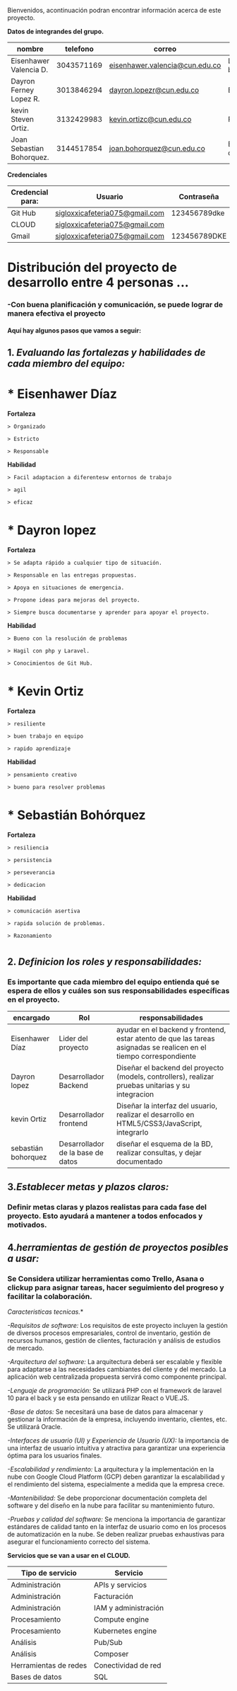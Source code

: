 Bienvenidos, acontinuación podran encontrar información acerca de este proyecto.

**Datos de integrandes del grupo.**

| nombre | telefono | correo |  Rol |
| --------------- | --------------------- | ---------------- | ---------------- |
| Eisenhawer Valencia D. | 3043571169 | eisenhawer.valencia@cun.edu.co | LIDER -  backend |
| Dayron Ferney Lopez R. | 3013846294 | dayron.lopezr@cun.edu.co |  Backend |
| kevin Steven Ortiz. | 3132429983 | kevin.ortizc@cun.edu.co |  Fronend | 
| Joan Sebastian Bohorquez. | 3144517854 | joan.bohorquez@cun.edu.co |  Base de datos |

**Credenciales**

| Credencial para:| Usuario | Contraseña |
| --------------- | ---------- | --------|
| Git Hub | sigloxxicafeteria075@gmail.com | 123456789dke |
| CLOUD | sigloxxicafeteria075@gmail.com | |
| Gmail | sigloxxicafeteria075@gmail.com | 123456789DKE |

# **Distribución del proyecto de desarrollo entre 4 personas ...**

### -Con buena planificación y comunicación, se puede lograr de manera efectiva el proyecto 
#### Aquí hay algunos pasos que vamos a seguir:

## 1. *Evaluando las fortalezas y habilidades de cada miembro del equipo:*

# * Eisenhawer Díaz

**Fortaleza**

    > Organizado

    > Estricto

    > Responsable


**Habilidad**

    > Facil adaptacion a diferentesw entornos de trabajo

    > agil

    > eficaz 

# * Dayron lopez
  
**Fortaleza**

    > Se adapta rápido a cualquier tipo de situación.

    > Responsable en las entregas propuestas.

    > Apoya en situaciones de emergencia.

    > Propone ideas para mejoras del proyecto.

    > Siempre busca documentarse y aprender para apoyar el proyecto.


**Habilidad**

    > Bueno con la resolución de problemas

    > Hagil con php y Laravel.

    > Conocimientos de Git Hub.

# * Kevin Ortiz
   
**Fortaleza**

    > resiliente 

    > buen trabajo en equipo

    > rapido aprendizaje


**Habilidad**

    > pensamiento creativo

    > bueno para resolver problemas

# * Sebastián Bohórquez
   
**Fortaleza**

    > resiliencia 

    > persistencia 

    > perseverancia 

    > dedicacion


**Habilidad**

    > comunicación asertiva

    > rapida solución de problemas.

    > Razonamiento  

#

## 2. *Definicion  los roles y responsabilidades:*
### Es importante que cada miembro del equipo entienda qué se espera de ellos y cuáles son sus responsabilidades específicas en el proyecto.

| encargado | Rol | responsabilidades |
| ------ | ---- | ---------------- |
| Eisenhawer Díaz | Lider del proyecto | ayudar en el backend y frontend, estar atento de que las tareas asignadas se realicen en el tiempo correspondiente|
| Dayron lopez  | Desarrollador Backend | Diseñar el backend del proyecto (models, controllers), realizar pruebas unitarias y su integracion |
| kevin Ortiz | Desarrollador  frontend | Diseñar la interfaz del usuario, realizar el desarrollo en HTML5/CSS3/JavaScript, integrarlo |
| sebastián bohorquez |  Desarrollador de la base de datos | diseñar  el esquema de la BD, realizar consultas, y dejar documentado | 


## 3.*Establecer metas y plazos claros:* 
### Definir metas claras y plazos realistas para cada fase del proyecto. Esto ayudará a mantener a todos enfocados y motivados.

## 4.*herramientas de gestión de proyectos posibles a usar:* 
### Se Considera utilizar herramientas como Trello, Asana o clickup para asignar tareas, hacer seguimiento del progreso y facilitar la colaboración.





**Caracteristicas* tecnicas.**

*-Requisitos de software:*
Los requisitos de este proyecto incluyen la gestión de diversos procesos empresariales, control de inventario, gestión de recursos humanos, gestión de clientes, facturación y análisis de estudios de mercado.

*-Arquitectura del software:*
La arquitectura deberá ser escalable y flexible para adaptarse a las necesidades cambiantes del cliente y del mercado. La aplicación web centralizada propuesta servirá como componente principal.

*-Lenguaje de programación:*
Se utilizará PHP con el framework de laravel 10 para el back y se esta pensando en utilizar React o VUE.JS.

*-Base de datos:*
Se necesitará una base de datos para almacenar y gestionar la información de la empresa, incluyendo inventario, clientes, etc. Se utilizará Oracle.

*-Interfaces de usuario (UI) y Experiencia de Usuario (UX):*
la importancia de una interfaz de usuario intuitiva y atractiva para garantizar una experiencia óptima para los usuarios finales.

*-Escalabilidad y rendimiento:*
La arquitectura y la implementación en la nube con Google Cloud Platform (GCP) deben garantizar la escalabilidad y el rendimiento del sistema, especialmente a medida que la empresa crece.

*-Mantenibilidad:*
Se debe proporcionar documentación completa del software y del diseño en la nube para facilitar su mantenimiento futuro.

*-Pruebas y calidad del software:*
Se menciona la importancia de garantizar estándares de calidad tanto en la interfaz de usuario como en los procesos de automatización en la nube. Se deben realizar pruebas exhaustivas para asegurar el funcionamiento correcto del sistema.


**Servicios que se van a usar en el CLOUD.**

| Tipo de servicio| Servicio |
| --------------- | -------- |
| Administración | APIs y servicios |
| Administración | Facturación |
| Administración | IAM y administración |
| Procesamiento  | Compute engine |
| Procesamiento  | Kubernetes engine |
| Análisis       | Pub/Sub |
| Análisis       | Composer |
| Herramientas de redes  | Conectividad de red |
| Bases de datos | SQL |

